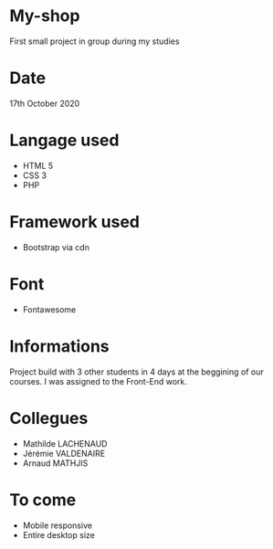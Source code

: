 # My-shop
First small project in group during my studies

# Date
17th October 2020

# Langage used
- HTML 5
- CSS 3
- PHP

# Framework used
- Bootstrap via cdn

# Font
- Fontawesome

# Informations
Project build with 3 other students in 4 days at the beggining of our courses.
I was assigned to the Front-End work.

# Collegues
- Mathilde LACHENAUD
- Jérémie VALDENAIRE
- Arnaud MATHJIS


# To come
- Mobile responsive
- Entire desktop size
